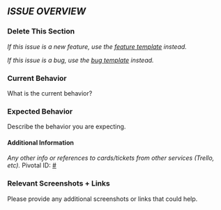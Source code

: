 ## _ISSUE OVERVIEW_

### Delete This Section

_If this issue is a new feature, use the [feature template](https://github.com/DoSomething/phoenix-next/issues/new?template=feature.md) instead._

_If this issue is a bug, use the [bug template](https://github.com/DoSomething/phoenix-next/issues/new?template=bug.md) instead._

### Current Behavior

What is the current behavior?

### Expected Behavior

Describe the behavior you are expecting.

#### Additional Information

_Any other info or references to cards/tickets from other services (Trello, etc)._
Pivotal ID: [#]()

### Relevant Screenshots + Links

Please provide any additional screenshots or links that could help.
